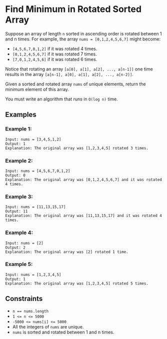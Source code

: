 # Find Minimum in Rotated Sorted Array

Suppose an array of length `n` sorted in ascending order is rotated between 1 and n times. For example, the array `nums = [0,1,2,4,5,6,7]` might become:

 * `[4,5,6,7,0,1,2]` if it was rotated 4 times.
 * `[0,1,2,4,5,6,7]` if it was rotated 7 times.
 * `[7,0,1,2,4,5,6]` if it was rotated 6 times.

Notice that rotating an array `[a[0], a[1], a[2], ..., a[n-1]]` one time results in the array `[a[n-1], a[0], a[1], a[2], ..., a[n-2]]`.

Given a sorted and rotated array `nums` of unique elements, return the minimum element of this array.

You must write an algorithm that runs in `O(log n)` time.

## Examples

### Example 1:

```
Input: nums = [3,4,5,1,2]
Output: 1
Explanation: The original array was [1,2,3,4,5] rotated 3 times.
```

### Example 2:

```
Input: nums = [4,5,6,7,0,1,2]
Output: 0
Explanation: The original array was [0,1,2,4,5,6,7] and it was rotated 4 times.
```

### Example 3:

```
Input: nums = [11,13,15,17]
Output: 11
Explanation: The original array was [11,13,15,17] and it was rotated 4 times.
```

### Example 4:

```
Input: nums = [2]
Output: 2
Explanation: The original array was [2] rotated 1 time.
```

### Example 5:

```
Input: nums = [1,2,3,4,5]
Output: 1
Explanation: The original array was [1,2,3,4,5] rotated 5 times.
```

## Constraints

 * `n == nums.length`
 * `1 <= n <= 5000`
 * `-5000 <= nums[i] <= 5000`
 * All the integers of `nums` are unique.
 * `nums` is sorted and rotated between 1 and n times.